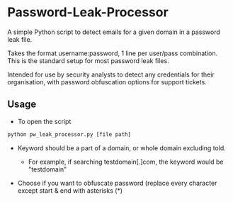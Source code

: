# Password-Leak-Processor
A simple Python script to detect emails for a given domain in a password leak file.

Takes the format username:password, 1 line per user/pass combination. This is the standard setup for most password leak files.

Intended for use by security analysts to detect any credentials for their organisation, with password obfuscation options for support tickets.

## Usage

- To open the script

``` bash
python pw_leak_processor.py [file path]
```

- Keyword should be a part of a domain, or whole domain excluding told.
    - For example, if searching testdomain[.]com, the keyword would be "testdomain"

- Choose if you want to obfuscate password (replace every character except start & end with asterisks (*)
